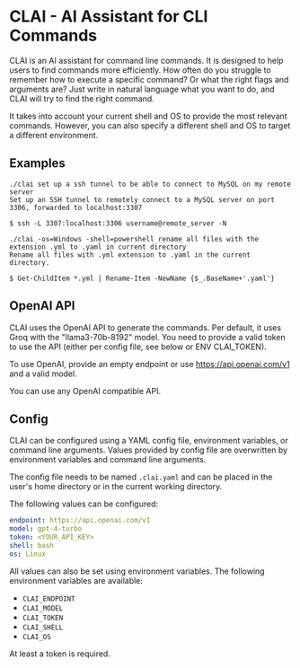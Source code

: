 # CLAI - AI Assistant for CLI Commands

CLAI is an AI assistant for command line commands. It is designed to help users to find commands more efficiently. 
How often do you struggle to remember how to execute a specific command? Or what the right flags and arguments are?
Just write in natural language what you want to do, and CLAI will try to find the right command.

It takes into account your current shell and OS to provide the most relevant commands. However, you can also specify a different shell and OS
to target a different environment.

## Examples

```shell
./clai set up a ssh tunnel to be able to connect to MySQL on my remote server
Set up an SSH tunnel to remotely connect to a MySQL server on port 3306, forwarded to localhost:3307

$ ssh -L 3307:localhost:3306 username@remote_server -N
```

```shell
./clai -os=Windows -shell=powershell rename all files with the extension .yml to .yaml in current directory
Rename all files with .yml extension to .yaml in the current directory.

$ Get-ChildItem *.yml | Rename-Item -NewName {$_.BaseName+'.yaml'}
```

## OpenAI API

CLAI uses the OpenAI API to generate the commands. Per default, it uses Groq with the "llama3-70b-8192" model.
You need to provide a valid token to use the API (either per config file, see below or ENV CLAI_TOKEN).

To use OpenAI, provide an empty endpoint or use https://api.openai.com/v1 and a valid model.

You can use any OpenAI compatible API.

## Config

CLAI can be configured using a YAML config file, environment variables, or command line arguments.
Values provided by config file are overwritten by environment variables and command line arguments.

The config file needs to be named `.clai.yaml` and can be placed in the user's home directory or in the current working directory.

The following values can be configured:

```yaml
endpoint: https://api.openai.com/v1
model: gpt-4-turbo
token: <YOUR_API_KEY>
shell: bash
os: Linux
```

All values can also be set using environment variables. The following environment variables are available:

- `CLAI_ENDPOINT`
- `CLAI_MODEL`
- `CLAI_TOKEN`
- `CLAI_SHELL`
- `CLAI_OS`

At least a token is required.